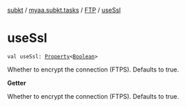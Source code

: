 [subkt](../../index.md) / [myaa.subkt.tasks](../index.md) / [FTP](index.md) / [useSsl](./use-ssl.md)

# useSsl

`val useSsl: `[`Property`](https://docs.gradle.org/current/javadoc/org/gradle/api/provider/Property.html)`<`[`Boolean`](https://kotlinlang.org/api/latest/jvm/stdlib/kotlin/-boolean/index.html)`>`

Whether to encrypt the connection (FTPS). Defaults to true.

**Getter**

Whether to encrypt the connection (FTPS). Defaults to true.

